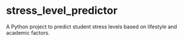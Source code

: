 # stress_level_predictor
A Python project to predict student stress levels based on lifestyle and academic factors.
